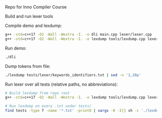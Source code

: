 Repo for Inno Compiler Course

Build and run lexer tools

Compile demo and lexdump:

```bash
g++ -std=c++17 -O2 -Wall -Wextra -I. -o dli main.cpp lexer/lexer.cpp
g++ -std=c++17 -O2 -Wall -Wextra -I. -o lexdump tools/lexdump.cpp lexer/lexer.cpp
```

Run demo:

```bash
./dli
```

Dump tokens from file:

```bash
./lexdump tests/lexer/keywords_identifiers.txt | sed -n '1,20p'
```

Run lexer over all tests (relative paths, no abbreviations):

```bash
# Build lexdump from repo root
g++ -std=c++17 -O2 -Wall -Wextra -I. -o lexdump tools/lexdump.cpp lexer/lexer.cpp

# Run lexdump on every .txt under tests/
find tests -type f -name '*.txt' -print0 | xargs -0 -I{} sh -c './lexdump "$1"' _ {} > tokens.log
```

